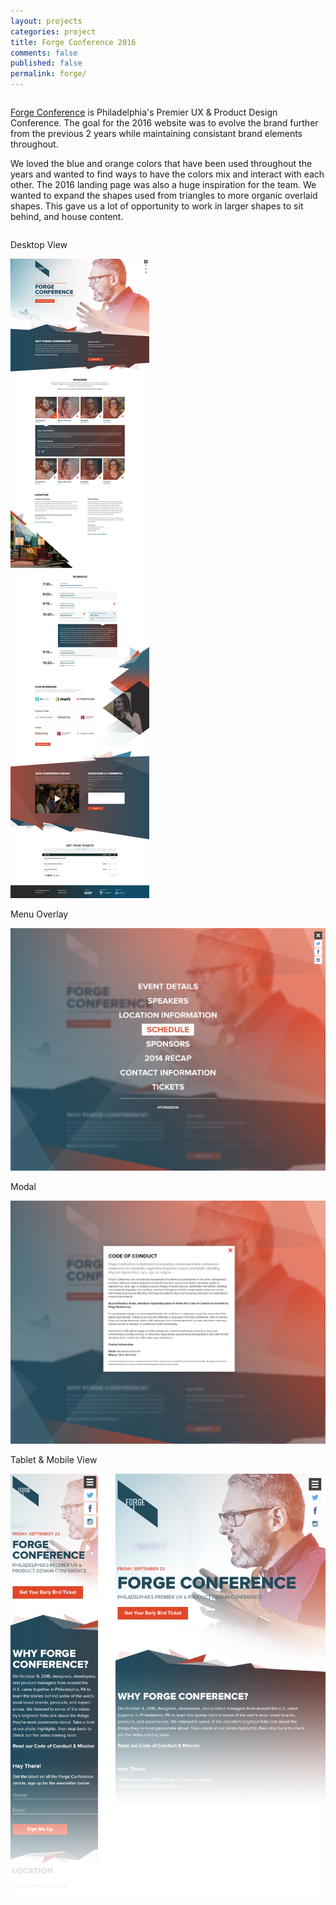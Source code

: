 ```yaml
---
layout: projects
categories: project
title: Forge Conference 2016
comments: false
published: false
permalink: forge/
---
```

<div class="row clearfix">
	<div class="column full">
		<p><a href="http://www.forgeconf.com/" target="_blank">Forge Conference</a> is Philadelphia's Premier UX &amp; Product Design Conference. The goal for the 2016 website was to evolve the brand further from the previous 2 years while maintaining consistant brand elements throughout.</p>
		<p>We loved the blue and orange colors that have been used throughout the years and wanted to find ways to have the colors mix and interact with each other. The 2016 landing page was also a huge inspiration for the team. We wanted to expand the shapes used from triangles to more organic overlaid shapes. This gave us a lot of opportunity to work in larger shapes to sit behind, and house content.</p>
	</div>
</div>
<div class="row clearfix project-image padding-top">
	<div class="column full">
		<p class="caption">Desktop View</p>
		<img class="drop-shadow" src="/img/proj/forge/img-1.jpg" alt="">
	</div>
</div>
<div class="row clearfix project-image">
	<div class="column full">
		<p class="caption">Menu Overlay</p>
		<img class="drop-shadow" src="/img/proj/forge/img-4.jpg" alt="">
	</div>
</div>
<div class="row clearfix project-image">
	<div class="column full">
		<p class="caption">Modal</p>
		<img class="drop-shadow" src="/img/proj/forge/img-3.jpg" alt="">
	</div>
</div>
<div class="row clearfix project-image">
	<div class="column full">
		<p class="caption">Tablet &amp; Mobile View</p>
		<img src="/img/proj/forge/img-2.png" alt="">
	</div>
</div>
